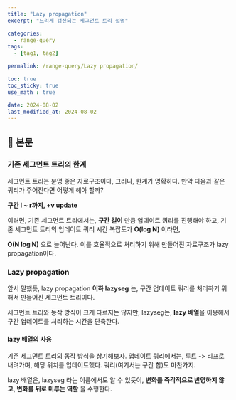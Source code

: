 ```yaml
---
title: "Lazy propagation"
excerpt: "느리게 갱신되는 세그먼트 트리 설명"

categories:
  - range-query
tags:
  - [tag1, tag2]

permalink: /range-query/Lazy propagation/

toc: true
toc_sticky: true
use_math : true

date: 2024-08-02
last_modified_at: 2024-08-02
---
```


## 🦥 본문

### 기존 세그먼트 트리의 한계

세그먼트 트리는 분명 좋은 자료구조이다, 그러나, 한계가 명확하다. 만약 다음과 같은 쿼리가 주어진다면 어떻게 해야 할까? 

**구간 l ~ r까지, +v update** 

이러면, 기존 세그먼트 트리에서는, **구간 길이** 만큼 업데이트 쿼리를 진행해야 하고, 기존 세그먼트 트리의 업데이트 쿼리 시간 복잡도가 **O(log N)** 이라면, 

**O(N log N)** 으로 늘어난다. 이를 효율적으로 처리하기 위해 만들어진 자료구조가 lazy propagation이다. 

### Lazy propagation

앞서 말했듯, lazy propagation **이하 lazyseg** 는, 구간 업데이트 쿼리를 처리하기 위해서 만들어진 세그먼트 트리이다. 

세그먼트 트리와 동작 방식이 크게 다르지는 않지만, lazyseg는, **lazy 배열**을 이용해서 구간 업데이트를 처리하는 시간을 단축한다. 

#### lazy 배열의 사용

기존 세그먼트 트리의 동작 방식을 상기해보자. 업데이트  쿼리에서는, 루트 -> 리프로 내려가며, 해당 위치를 업데이트했다. 쿼리(여기서는 구간 합)도 마찬가지. 

lazy 배열은, lazyseg 라는 이름에서도 알 수 있듯이, **변화를 즉각적으로 반영하지 않고, 변화를 뒤로 미루는 역할** 을 수행한다. 















